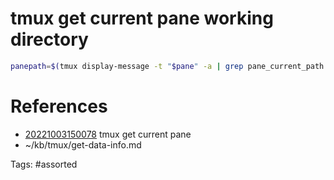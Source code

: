 # tmux get current pane working directory
```bash
panepath=$(tmux display-message -t "$pane" -a | grep pane_current_path | cut -d '=' -f 2)
```

# References
- [20221003150078](/zet/20221003150078/) tmux get current pane
- ~/kb/tmux/get-data-info.md

Tags:
    #assorted

